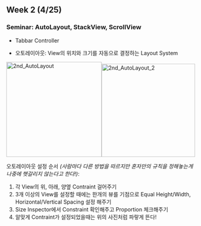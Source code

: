 ## Week 2 (4/25)

### Seminar: AutoLayout, StackView, ScrollView

- Tabbar Controller

- 오토레이아웃: View의 위치와 크기를 자동으로 결정하는 Layout System

<img width="251" alt="2nd_AutoLayout" src="https://user-images.githubusercontent.com/46921003/80296448-52bae880-87b6-11ea-84b9-33b53700c2fc.png"><img width="246" alt="2nd_AutoLayout_2" src="https://user-images.githubusercontent.com/46921003/80296595-93673180-87b7-11ea-91ab-4291c46fa7d5.png">

오토레이아웃 설정 순서 *(사람마다 다른 방법을 따르지만 혼자만의 규칙을 정해놓는게 나중에 헷갈리지 않는다고 한다!)*:

1. 각 View의 위, 아래, 양옆 Contraint 걸어주기
2. 3개 이상의 View를 설정할 때에는 한개의 뷰를 기점으로 Equal Height/Width, Horizontal/Vertical Spacing 설정 해주기
3. Size Inspector에서 Constraint 확인해주고 Proportion 체크해주기
4. 알맞게 Contraint가 설정되었을때는 위의 사진처럼 파랗게 뜬다!

